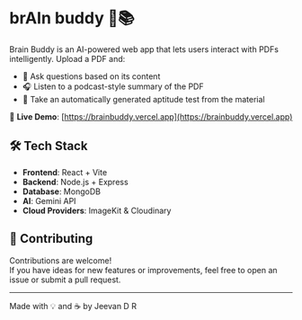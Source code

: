 # brAIn buddy 🧠📚

Brain Buddy is an AI-powered web app that lets users interact with PDFs intelligently. Upload a PDF and:

- 💬 Ask questions based on its content  
- 🎧 Listen to a podcast-style summary of the PDF  
- 📝 Take an automatically generated aptitude test from the material  

🚀 **Live Demo**: [https://brainbuddy.vercel.app](https://brainbuddy.vercel.app)

## 🛠️ Tech Stack

- **Frontend**: React + Vite  
- **Backend**: Node.js + Express  
- **Database**: MongoDB  
- **AI**: Gemini API  
- **Cloud Providers**: ImageKit & Cloudinary  

## 🤝 Contributing

Contributions are welcome!  
If you have ideas for new features or improvements, feel free to open an issue or submit a pull request.

---

Made with 💡 and ☕ by Jeevan D R
